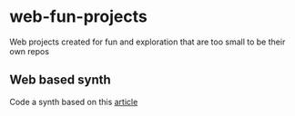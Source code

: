 # web-fun-projects
Web projects created for fun and exploration that are too small to be their own repos

## Web based synth

Code a synth based on this [article](https://css-tricks.com/how-to-code-a-playable-synth-keyboard/)

